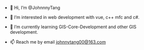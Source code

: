 - 👋 Hi, I’m @JohnnnyTang

- 👀 I’m interested in web development with vue, c++ mfc and c#.

- 🌱 I’m currently learning GIS-Core-Development and other GIS development.

- 📫 Reach me by email johnnytang00@163.com

